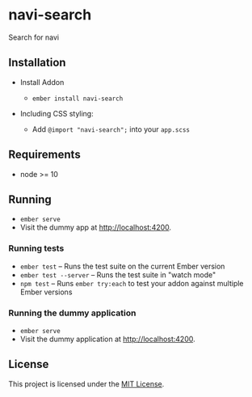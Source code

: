 # navi-search

Search for navi

## Installation

- Install Addon

  - `ember install navi-search`

- Including CSS styling:
  - Add `@import "navi-search";` into your `app.scss`

## Requirements

- node >= 10

## Running

- `ember serve`
- Visit the dummy app at [http://localhost:4200](http://localhost:4200).

### Running tests

- `ember test` – Runs the test suite on the current Ember version
- `ember test --server` – Runs the test suite in "watch mode"
- `npm test` – Runs `ember try:each` to test your addon against multiple Ember versions

### Running the dummy application

- `ember serve`
- Visit the dummy application at [http://localhost:4200](http://localhost:4200).

## License

This project is licensed under the [MIT License](LICENSE.md).
